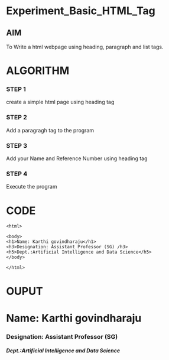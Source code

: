 # Experiment_Basic_HTML_Tag

## AIM
To Write a html webpage using heading, paragraph and list tags.

# ALGORITHM
### STEP 1
create a simple html page using heading tag
### STEP 2
Add a paragragh tag to the program
### STEP 3
Add your Name and Reference Number using heading tag
### STEP 4
Execute the program

# CODE
~~~<!DOCTYPE html>
<html>

<body>
<h1>Name: Karthi govindharaju</h1>
<h3>Designation: Assistant Professor (SG) /h3>
<h5>Dept.:Artificial Intelligence and Data Science</h5>
</body>

</html>
~~~
# OUPUT
<html>
<body>
<h1>Name: Karthi govindharaju</h1>
<h3>Designation: Assistant Professor (SG)</h3>
<h5>Dept.:Artificial Intelligence and Data Science</h5>
</body>
</html>
